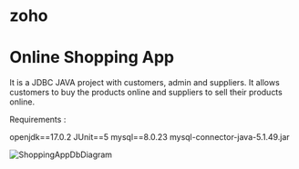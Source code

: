 # zoho
# Online Shopping App

It is a JDBC JAVA project with customers, admin and suppliers. It allows customers to buy the products online and suppliers to sell their products online.

Requirements :

openjdk==17.0.2
JUnit==5
mysql==8.0.23
mysql-connector-java-5.1.49.jar

![ShoppingAppDbDiagram](https://user-images.githubusercontent.com/69042451/165940677-745a6afa-9fe2-4797-8a0f-5246114f2384.jpg)
